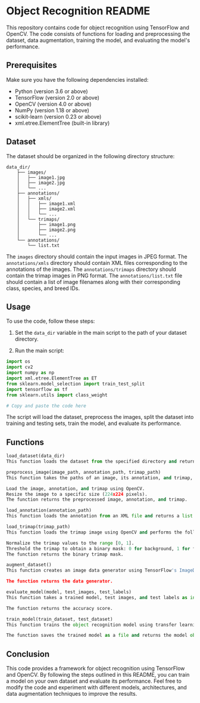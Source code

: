 # Object Recognition README

This repository contains code for object recognition using TensorFlow and OpenCV. The code consists of functions for loading and preprocessing the dataset, data augmentation, training the model, and evaluating the model's performance.

## Prerequisites

Make sure you have the following dependencies installed:

- Python (version 3.6 or above)
- TensorFlow (version 2.0 or above)
- OpenCV (version 4.0 or above)
- NumPy (version 1.18 or above)
- scikit-learn (version 0.23 or above)
- xml.etree.ElementTree (built-in library)

## Dataset

The dataset should be organized in the following directory structure:

```
data_dir/
    ├── images/
    │   ├── image1.jpg
    │   ├── image2.jpg
    │   └── ...
    ├── annotations/
    │   ├── xmls/
    │   │   ├── image1.xml
    │   │   ├── image2.xml
    │   │   └── ...
    │   └── trimaps/
    │       ├── image1.png
    │       ├── image2.png
    │       └── ...
    └── annotations/
        └── list.txt
```

The `images` directory should contain the input images in JPEG format. The `annotations/xmls` directory should contain XML files corresponding to the annotations of the images. The `annotations/trimaps` directory should contain the trimap images in PNG format. The `annotations/list.txt` file should contain a list of image filenames along with their corresponding class, species, and breed IDs.

## Usage

To use the code, follow these steps:

1. Set the `data_dir` variable in the main script to the path of your dataset directory.

2. Run the main script:

```python
import os
import cv2
import numpy as np
import xml.etree.ElementTree as ET
from sklearn.model_selection import train_test_split
import tensorflow as tf
from sklearn.utils import class_weight

# Copy and paste the code here
```

The script will load the dataset, preprocess the images, split the dataset into training and testing sets, train the model, and evaluate its performance.

## Functions

```python
load_dataset(data_dir)
This function loads the dataset from the specified directory and returns two lists: train_data and test_data. Each item in the list consists of an image, annotation, trimap, class ID, species ID, and breed ID.

preprocess_image(image_path, annotation_path, trimap_path)
This function takes the paths of an image, its annotation, and trimap, and performs the following preprocessing steps:

Load the image, annotation, and trimap using OpenCV.
Resize the image to a specific size (224x224 pixels).
The function returns the preprocessed image, annotation, and trimap.

load_annotation(annotation_path)
This function loads the annotation from an XML file and returns a list of bounding boxes. Each bounding box is represented as [xmin, ymin, xmax, ymax].

load_trimap(trimap_path)
This function loads the trimap image using OpenCV and performs the following steps:

Normalize the trimap values to the range [0, 1].
Threshold the trimap to obtain a binary mask: 0 for background, 1 for foreground, and 0.5 for areas not classified.
The function returns the binary trimap mask.

augment_dataset()
This function creates an image data generator using TensorFlow's ImageDataGenerator class. It applies various augmentations to the images, such as random rotation, shifting, flipping, and brightness adjustment.

The function returns the data generator.

evaluate_model(model, test_images, test_labels)
This function takes a trained model, test images, and test labels as input. It predicts the labels for the test images, converts the predictions and true labels into class labels, and calculates the accuracy score.

The function returns the accuracy score.

train_model(train_dataset, test_dataset)
This function trains the object recognition model using transfer learning with the pre-trained ResNet50 model. It freezes the pre-trained layers, adds a new classification layer on top, compiles the model, and fits it to the training dataset.

The function saves the trained model as a file and returns the model object.
```

## Conclusion

This code provides a framework for object recognition using TensorFlow and OpenCV. By following the steps outlined in this README, you can train a model on your own dataset and evaluate its performance. Feel free to modify the code and experiment with different models, architectures, and data augmentation techniques to improve the results.
